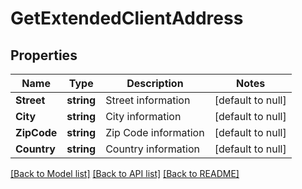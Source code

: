 # GetExtendedClientAddress

## Properties
Name | Type | Description | Notes
------------ | ------------- | ------------- | -------------
**Street** | **string** | Street information | [default to null]
**City** | **string** | City information | [default to null]
**ZipCode** | **string** | Zip Code information | [default to null]
**Country** | **string** | Country information | [default to null]

[[Back to Model list]](../README.md#documentation-for-models) [[Back to API list]](../README.md#documentation-for-api-endpoints) [[Back to README]](../README.md)


